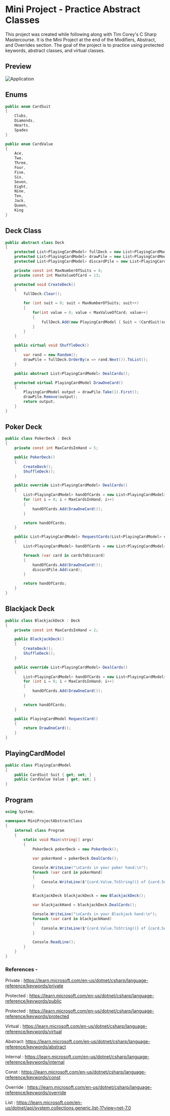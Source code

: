 # Mini Project - Practice Abstract Classes

This project was created while following along with Tim Corey's C Sharp Mastercourse. It is the Mini Project at the end of the Modifiers, Abstract, and Overrides section. The goal of the project is to practice using protected keywords, abstract classes, and virtual classes.

## Preview 

![Application](https://github.com/Thesnowmanndev/CSharp-Education/blob/main/CSharp-Mastercourse/Applications/Console%20Applications/App%2030%20-%20Mini%20Project%20Abstract%20Classes/Application.png?raw=true)

## Enums
```C#
public enum CardSuit
{
    Clubs,
    Diamonds,
    Hearts,
    Spades
}

public enum CardValue
{
    Ace,
    Two,
    Three,
    Four,
    Five,
    Six,
    Seven,
    Eight,
    Nine,
    Ten,
    Jack,
    Queen,
    King
}
```

## Deck Class

```C#
public abstract class Deck
{
    protected List<PlayingCardModel> fullDeck = new List<PlayingCardModel>();
    protected List<PlayingCardModel> drawPile = new List<PlayingCardModel>();
    protected List<PlayingCardModel> discardPile = new List<PlayingCardModel>();

    private const int MaxNumberOfSuits = 4;
    private const int MaxValueOfCard = 13;

    protected void CreateDeck()
    {
        fullDeck.Clear();

        for (int suit = 0; suit < MaxNumberOfSuits; suit++)
        {
            for(int value = 0; value < MaxValueOfCard; value++)
            {
                fullDeck.Add(new PlayingCardModel { Suit = (CardSuit)suit, Value = (CardValue)value });
            }
        }
    }

    public virtual void ShuffleDeck()
    {
        var rand = new Random();
        drawPile = fullDeck.OrderBy(x => rand.Next()).ToList();
    }

    public abstract List<PlayingCardModel> DealCards();

    protected virtual PlayingCardModel DrawOneCard()
    {
        PlayingCardModel output = drawPile.Take(1).First();
        drawPile.Remove(output);
        return output;
    }
}
```

## Poker Deck

```C#
public class PokerDeck : Deck
{
    private const int MaxCardsInHand = 5;

    public PokerDeck()
    {
        CreateDeck();
        ShuffleDeck();
    }

    public override List<PlayingCardModel> DealCards()
    {
        List<PlayingCardModel> handOfCards = new List<PlayingCardModel>();
        for (int i = 0; i < MaxCardsInHand; i++)
        {
            handOfCards.Add(DrawOneCard());
        }

        return handOfCards;
    }

    public List<PlayingCardModel> RequestCards(List<PlayingCardModel> cardsToDiscard)
    {
        List<PlayingCardModel> handOfCards = new List<PlayingCardModel>();

        foreach (var card in cardsToDiscard)
        {
            handOfCards.Add(DrawOneCard());
            discardPile.Add(card);
        }

        return handOfCards;
    }
}
```

## Blackjack Deck

```C#
public class BlackjackDeck : Deck
{
    private const int MaxCardsInHand = 2;

    public BlackjackDeck()
    {
        CreateDeck();
        ShuffleDeck();
    }

    public override List<PlayingCardModel> DealCards()
    {
        List<PlayingCardModel> handOfCards = new List<PlayingCardModel>();
        for (int i = 0; i < MaxCardsInHand; i++)
        {
            handOfCards.Add(DrawOneCard());
        }

        return handOfCards;
    }

    public PlayingCardModel RequestCard()
    {
        return DrawOneCard();
    }
}
```

## PlayingCardModel

```C#
public class PlayingCardModel
{
    public CardSuit Suit { get; set; }
    public CardValue Value { get; set; }
}
```

## Program

```C#
using System;

namespace MiniProjectAbstractClass
{
    internal class Program
    {
        static void Main(string[] args)
        {
            PokerDeck pokerDeck = new PokerDeck();

            var pokerHand = pokerDeck.DealCards();

            Console.WriteLine("\nCards in your poker hand:\n");
            foreach (var card in pokerHand)
            {
                Console.WriteLine($"{card.Value.ToString()} of {card.Suit.ToString()}");
            }

            BlackjackDeck blackjackDeck = new BlackjackDeck();

            var blackjackHand = blackjackDeck.DealCards();

            Console.WriteLine("\nCards in your Blackjack hand:\n");
            foreach (var card in blackjackHand)
            {
                Console.WriteLine($"{card.Value.ToString()} of {card.Suit.ToString()}");
            }

            Console.ReadLine();
        }
    }
}

```

### References - 

Private : https://learn.microsoft.com/en-us/dotnet/csharp/language-reference/keywords/private

Protected : https://learn.microsoft.com/en-us/dotnet/csharp/language-reference/keywords/public

Protected : https://learn.microsoft.com/en-us/dotnet/csharp/language-reference/keywords/protected

Virtual : https://learn.microsoft.com/en-us/dotnet/csharp/language-reference/keywords/virtual

Abstract: https://learn.microsoft.com/en-us/dotnet/csharp/language-reference/keywords/abstract 

Internal : https://learn.microsoft.com/en-us/dotnet/csharp/language-reference/keywords/internal

Const : https://learn.microsoft.com/en-us/dotnet/csharp/language-reference/keywords/const 

Override : https://learn.microsoft.com/en-us/dotnet/csharp/language-reference/keywords/override 

List : https://learn.microsoft.com/en-us/dotnet/api/system.collections.generic.list-1?view=net-7.0 

